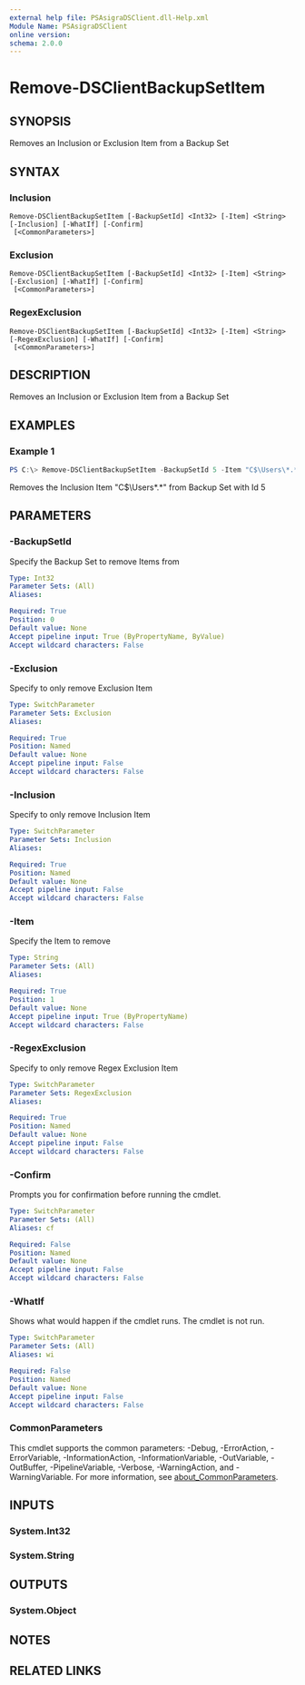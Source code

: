 ```yaml
---
external help file: PSAsigraDSClient.dll-Help.xml
Module Name: PSAsigraDSClient
online version:
schema: 2.0.0
---
```


# Remove-DSClientBackupSetItem

## SYNOPSIS
Removes an Inclusion or Exclusion Item from a Backup Set

## SYNTAX

### Inclusion
```
Remove-DSClientBackupSetItem [-BackupSetId] <Int32> [-Item] <String> [-Inclusion] [-WhatIf] [-Confirm]
 [<CommonParameters>]
```

### Exclusion
```
Remove-DSClientBackupSetItem [-BackupSetId] <Int32> [-Item] <String> [-Exclusion] [-WhatIf] [-Confirm]
 [<CommonParameters>]
```

### RegexExclusion
```
Remove-DSClientBackupSetItem [-BackupSetId] <Int32> [-Item] <String> [-RegexExclusion] [-WhatIf] [-Confirm]
 [<CommonParameters>]
```

## DESCRIPTION
Removes an Inclusion or Exclusion Item from a Backup Set

## EXAMPLES

### Example 1
```powershell
PS C:\> Remove-DSClientBackupSetItem -BackupSetId 5 -Item "C$\Users\*.*" -Inclusion
```

Removes the Inclusion Item "C$\Users\*.*" from Backup Set with Id 5

## PARAMETERS

### -BackupSetId
Specify the Backup Set to remove Items from

```yaml
Type: Int32
Parameter Sets: (All)
Aliases:

Required: True
Position: 0
Default value: None
Accept pipeline input: True (ByPropertyName, ByValue)
Accept wildcard characters: False
```

### -Exclusion
Specify to only remove Exclusion Item

```yaml
Type: SwitchParameter
Parameter Sets: Exclusion
Aliases:

Required: True
Position: Named
Default value: None
Accept pipeline input: False
Accept wildcard characters: False
```

### -Inclusion
Specify to only remove Inclusion Item

```yaml
Type: SwitchParameter
Parameter Sets: Inclusion
Aliases:

Required: True
Position: Named
Default value: None
Accept pipeline input: False
Accept wildcard characters: False
```

### -Item
Specify the Item to remove

```yaml
Type: String
Parameter Sets: (All)
Aliases:

Required: True
Position: 1
Default value: None
Accept pipeline input: True (ByPropertyName)
Accept wildcard characters: False
```

### -RegexExclusion
Specify to only remove Regex Exclusion Item

```yaml
Type: SwitchParameter
Parameter Sets: RegexExclusion
Aliases:

Required: True
Position: Named
Default value: None
Accept pipeline input: False
Accept wildcard characters: False
```

### -Confirm
Prompts you for confirmation before running the cmdlet.

```yaml
Type: SwitchParameter
Parameter Sets: (All)
Aliases: cf

Required: False
Position: Named
Default value: None
Accept pipeline input: False
Accept wildcard characters: False
```

### -WhatIf
Shows what would happen if the cmdlet runs. The cmdlet is not run.

```yaml
Type: SwitchParameter
Parameter Sets: (All)
Aliases: wi

Required: False
Position: Named
Default value: None
Accept pipeline input: False
Accept wildcard characters: False
```

### CommonParameters
This cmdlet supports the common parameters: -Debug, -ErrorAction, -ErrorVariable, -InformationAction, -InformationVariable, -OutVariable, -OutBuffer, -PipelineVariable, -Verbose, -WarningAction, and -WarningVariable. For more information, see [about_CommonParameters](http://go.microsoft.com/fwlink/?LinkID=113216).

## INPUTS

### System.Int32

### System.String

## OUTPUTS

### System.Object
## NOTES

## RELATED LINKS
